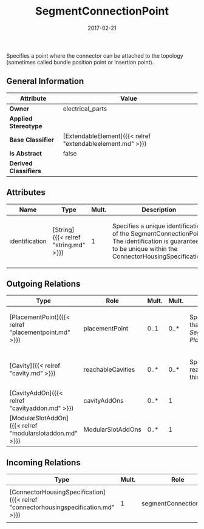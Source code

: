 ﻿---
title: SegmentConnectionPoint
toc: false
type: specs
date: "2017-02-21"
draft: false
specification: VEC
version: 1.1.3
documentType: "Recommendation"
elementType: Class
classes:
  - SegmentConnectionPoint
menu_name: vec-1.1.3
---
<p>Specifies a point where the connector can be attached to the topology (sometimes called bundle position point or insertion point).  </p>

## General Information

| Attribute               | Value |
|-------------------------|-------|
| **Owner**               | electrical_parts |
| **Applied Stereotype**  |   |
| **Base Classifier**     | [ExtendableElement]({{< relref "extendableelement.md" >}})<br/>  |
| **Is Abstract**         | false |
| **Derived Classifiers** |   |

## Attributes
|  Name  |  Type  |  Mult.  |  Description  |  Owning Classifier  |
|--------|--------|---------|---------------|--------------|
|identification | [String]({{< relref "string.md" >}}) | 1 | <p> Specifies a unique identification of the SegmentConnectionPoint. The identification is guaranteed to be unique within the ConnectorHousingSpecification.      </p> | [SegmentConnectionPoint]({{< relref "segmentconnectionpoint.md" >}}) |

## Outgoing Relations
|    Type  |   Role   |   Mult.   |   Mult.   |   Description   |
|----------|----------|-----------|-----------|-----------------|
| [PlacementPoint]({{< relref "placementpoint.md" >}}) | placementPoint | 0..1 | 0..* | <p> Specifies the <i>PlacementPoint</i> that represents this <i>SegmentConnectionPoint </i>in a <i>PlaceableElementSpecification.</i>      </p> |
| [Cavity]({{< relref "cavity.md" >}}) | reachableCavities | 0..* | 0..* | <p> Specifies the <i>Cavities</i> that are reachable with wires through this <i>SegmentConnectionPoint.</i>      </p> |
| [CavityAddOn]({{< relref "cavityaddon.md" >}}) | cavityAddOns | 0..* | 1 |  |
| [ModularSlotAddOn]({{< relref "modularslotaddon.md" >}}) | ModularSlotAddOns | 0..* | 1 |  |
##  Incoming Relations
|    Type  |   Mult.  |   Role    |   Mult.   |   Description  |
|----------|----------|-----------|-----------|----------------|
| [ConnectorHousingSpecification]({{< relref "connectorhousingspecification.md" >}}) | 1 | segmentConnectionPoint | 0..* | <p> Specifies the <i>SegmentConnectionPoints </i>the connector housing.      </p> |

